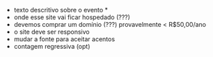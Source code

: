 - texto descritivo sobre o evento *
- onde esse site vai ficar hospedado (???)
- devemos comprar um domínio (???) provavelmente < R$50,00/ano
- o site deve ser responsivo
- mudar a fonte para aceitar acentos
- contagem regressiva (opt)